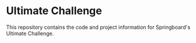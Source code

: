# Ultimate Challenge
This repository contains the code and project information for Springboard's Ultimate Challenge.

